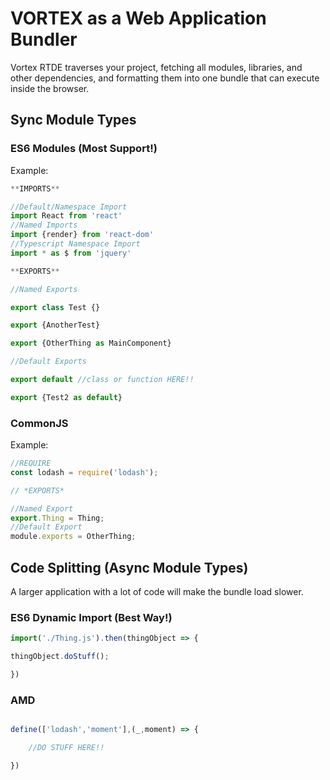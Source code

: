 VORTEX as a Web Application Bundler
===

Vortex RTDE traverses your project, fetching all modules, libraries, and other dependencies, and formatting them into one bundle that can execute inside the browser.

## Sync Module Types

### ES6 Modules (Most Support!)

Example:

```javascript
**IMPORTS**

//Default/Namespace Import
import React from 'react'
//Named Imports
import {render} from 'react-dom'
//Typescript Namespace Import
import * as $ from 'jquery'

**EXPORTS**

//Named Exports

export class Test {}

export {AnotherTest}

export {OtherThing as MainComponent}

//Default Exports

export default //class or function HERE!!

export {Test2 as default}

```

### CommonJS

Example:

```javascript
//REQUIRE
const lodash = require('lodash');

// *EXPORTS*

//Named Export
export.Thing = Thing;
//Default Export
module.exports = OtherThing;

```

## Code Splitting (Async Module Types)

A larger application with a lot of code will make the bundle load slower.

### ES6 Dynamic Import (Best Way!)

```javascript
import('./Thing.js').then(thingObject => {

thingObject.doStuff();

})
```

### AMD

```javascript

define(['lodash','moment'],(_,moment) => {

    //DO STUFF HERE!!

})
```


